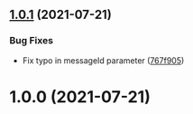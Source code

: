 ## [1.0.1](https://github.com/actions/typescript-action/compare/v1.0.0...v1.0.1) (2021-07-21)


### Bug Fixes

* Fix typo in messageId parameter ([767f905](https://github.com/actions/typescript-action/commit/767f905ffdb1f62d1ffe5532e1cc45f49c1b7315))



# 1.0.0 (2021-07-21)



